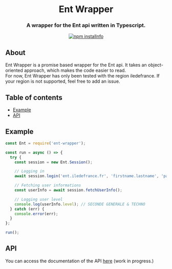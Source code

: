 <div align="center">
    <br/>
    <p>
        <h1>Ent Wrapper</h1>
        <h3>A wrapper for the Ent api written in Typescript.</h3>
    </p>
    <p>
        <a href="https://nodei.co/npm/ent-wrapper/"><img src="https://nodei.co/npm/ent-wrapper.png?downloads=true&stars=true" alt="npm installnfo" /></a>
    </p>
</div>

## About

Ent Wrapper is a promise based wrapper for the Ent api. It takes an object-oriented approach, which makes the code easier to read.  
For now, Ent Wrapper has only been tested with the region iledefrance. If your region is not supported, feel free to add an issue.

## Table of contents

- [Example](#example)
- [API](#api)

## Example

```ts
const Ent = require('ent-wrapper');

const run = async () => {
  try {
    const session = new Ent.Session();

    // Logging in
    await session.login('ent.iledefrance.fr', 'firstname.lastname', 'password');

    // Fetching user informations
    const userInfo = await session.fetchUserInfo();

    // Logging user level
    console.log(userInfo.level); // SECONDE GENERALE & TECHNO
  } catch (err) {
    console.error(err);
  }
};

run();
```

## API

You can access the documentation of the API [here](https://janotlelapin.github.io/ent-wrapper) (work in progress.)
